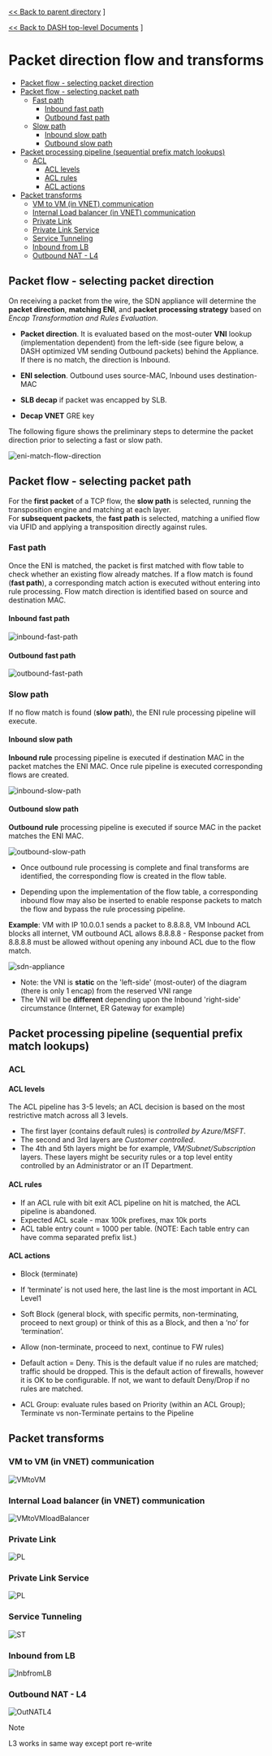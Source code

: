 [<< Back to parent directory](../README.md) ]

[<< Back to DASH top-level Documents](../../README.md#contents) ]

# Packet direction flow and transforms

- [Packet flow - selecting packet direction](#packet-flow---selecting-packet-direction)
- [Packet flow - selecting packet path](#packet-flow---selecting-packet-path)
  - [Fast path](#fast-path)
    - [Inbound fast path](#inbound-fast-path)
    - [Outbound fast path](#outbound-fast-path)
  - [Slow path](#slow-path)
    - [Inbound slow path](#inbound-slow-path)
    - [Outbound slow path](#outbound-slow-path)
- [Packet processing pipeline (sequential prefix match lookups)](#packet-processing-pipeline-sequential-prefix-match-lookups)
  - [ACL](#acl)
    - [ACL levels](#acl-levels)
    - [ACL rules](#acl-rules)
    - [ACL actions](#acl-actions)
- [Packet transforms](#packet-transforms)
  - [VM to VM (in VNET) communication](#vm-to-vm-in-vnet-communication)
  - [Internal Load balancer (in VNET) communication](#internal-load-balancer-in-vnet-communication)
  - [Private Link](#private-link)
  - [Private Link Service](#private-link-service)
  - [Service Tunneling](#service-tunneling)
  - [Inbound from LB](#inbound-from-lb)
  - [Outbound NAT - L4](#outbound-nat---l4)

## Packet flow - selecting packet direction

On receiving a packet from the wire, the SDN appliance will determine the **packet direction**, **matching ENI**, and **packet processing strategy** based on *Encap Transformation and Rules Evaluation*.  

- **Packet direction**. It is evaluated based on the most-outer **VNI** lookup (implementation dependent) from the left-side (see figure below, a DASH optimized VM sending Outbound packets) behind the Appliance.  If there is no match, the direction is Inbound.

- **ENI selection**. Outbound uses source-MAC, Inbound uses destination-MAC
- **SLB decap** if packet was encapped by SLB.
- **Decap VNET** GRE key

The following figure shows the preliminary steps to determine the packet direction prior to selecting a fast or slow path.

![eni-match-flow-direction](./images/sdn/eni-match-flow-direction.svg)

## Packet flow - selecting packet path

For the **first packet** of a TCP flow, the **slow path** is selected, running the transposition engine and matching at each layer.  
For **subsequent packets**, the **fast path** is selected,
matching a unified flow via UFID and applying a transposition directly against rules.

### Fast path

Once the ENI is matched, the packet is first matched with flow table to check whether an existing flow already matches.  If a flow match is found (**fast path**), a corresponding match action is executed without entering into rule processing. Flow match direction is identified based on source and destination MAC.

#### Inbound fast path

  ![inbound-fast-path](./images/sdn/inbound-fast-path-flow.svg)

#### Outbound fast path

  ![outbound-fast-path](./images/sdn/outbound-fast-path-flow.svg)

### Slow path

If no flow match is found (**slow path**), the ENI rule processing pipeline will execute.

#### Inbound slow path

**Inbound rule** processing pipeline is executed if destination MAC in the packet matches the ENI MAC. Once rule pipeline is executed corresponding flows are created.

![inbound-slow-path](./images/sdn/inbound-slow-path-flow.svg)

#### Outbound slow path

**Outbound rule** processing pipeline is executed if source MAC in the packet matches the ENI MAC.

![outbound-slow-path](./images/sdn/outbound-slow-path-flow.svg)

- Once outbound rule processing is complete and final transforms are identified, the corresponding flow is created in the flow table.

- Depending upon the implementation of the flow table, a corresponding inbound flow may also be inserted to enable response packets to match the flow and bypass the rule processing pipeline.

**Example**: VM with IP 10.0.0.1 sends a packet to 8.8.8.8, VM Inbound ACL blocks all internet, VM outbound ACL allows 8.8.8.8 \- Response packet from 8.8.8.8 must be allowed without opening any inbound ACL due to the flow match.

 ![sdn-appliance](images/sdn-appliance.svg)

- Note: the VNI is **static** on the 'left-side' (most-outer) of the diagram (there is only 1 encap) from the reserved VNI range
- The VNI will be **different** depending upon the Inbound 'right-side' circumstance (Internet, ER Gateway for example)

## Packet processing pipeline (sequential prefix match lookups)

### ACL

#### ACL levels

The ACL pipeline has 3-5 levels; an ACL decision is based on the most restrictive match across all 3 levels.  

- The first layer (contains default rules) is *controlled by Azure/MSFT*.  
- The second and 3rd layers are *Customer controlled*.
- The 4th and 5th layers might be for example, *VM/Subnet/Subscription* layers. These layers might be security rules or a top level entity controlled by an Administrator or an IT Department.

#### ACL rules

- If an ACL rule with bit exit ACL pipeline on hit is matched, the ACL pipeline is abandoned.
- Expected ACL scale \- max 100k prefixes, max 10k ports
- ACL table entry count = 1000 per table. (NOTE: Each table entry can have comma separated prefix list.)

#### ACL actions  

- Block (terminate)
- If ‘terminate’ is not used here, the last line is the most important in ACL Level1
- Soft Block (general block, with specific permits, non-terminating, proceed to next group) or think of this as a Block, and then a ‘no’ for ‘termination’.
- Allow (non-terminate, proceed to next, continue to FW rules)  
- Default action = Deny. This is the default value if no rules are matched; traffic should be dropped.  This is the default action of firewalls, however it is OK to be configurable.  If not, we want to default Deny/Drop if no rules are matched.

- ACL Group:  evaluate rules based on Priority (within an ACL Group); Terminate vs non\-Terminate pertains to the Pipeline

## Packet transforms

### VM to VM (in VNET) communication

![VMtoVM](./images/sdn/sdn-packet-transforms-vm-to-vm.svg)

### Internal Load balancer (in VNET) communication

![VMtoVMloadBalancer](./images/sdn/sdn-packet-transforms-vm-internal-load-balancer.svg)

### Private Link

![PL](./images/sdn/sdn-packet-transforms-private-link.svg)

### Private Link Service

![PL](./images/sdn/sdn-packet-transforms-private-link-service.svg)

### Service Tunneling

![ST](./images/sdn/sdn-packet-transforms-service-tunneling.svg)

### Inbound from LB

![InbfromLB](./images/sdn/sdn-packet-transforms-inbound-from-lb.svg)

### Outbound NAT - L4

![OutNATL4](./images/sdn/sdn-packet-transforms-outbound-nat-l4.svg)

> [!NOTE]
> L3 works in same way except port re-write
